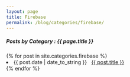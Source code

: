 ```yaml
---
layout: page
title: Firebase
permalink: /blog/categories/firebase/
---
```


<h5> Posts by Category : {{ page.title }} </h5>

<div class="card">
{% for post in site.categories.firebase %}
 <li class="category-posts"><span>{{ post.date | date_to_string }}</span> &nbsp; <a href="{{ post.url }}">{{ post.title }}</a></li>
{% endfor %}
</div>
